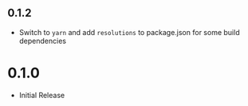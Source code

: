 ## 0.1.2

- Switch to `yarn` and add `resolutions` to package.json for some build dependencies

# 0.1.0

- Initial Release
